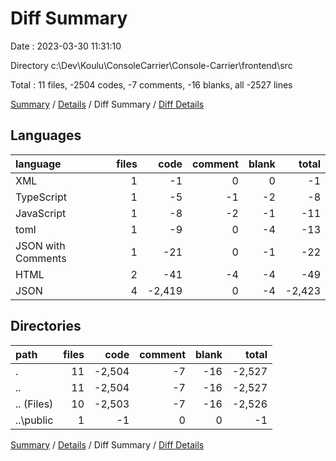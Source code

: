 # Diff Summary

Date : 2023-03-30 11:31:10

Directory c:\\Dev\\Koulu\\ConsoleCarrier\\Console-Carrier\\frontend\\src

Total : 11 files,  -2504 codes, -7 comments, -16 blanks, all -2527 lines

[Summary](results.md) / [Details](details.md) / Diff Summary / [Diff Details](diff-details.md)

## Languages
| language | files | code | comment | blank | total |
| :--- | ---: | ---: | ---: | ---: | ---: |
| XML | 1 | -1 | 0 | 0 | -1 |
| TypeScript | 1 | -5 | -1 | -2 | -8 |
| JavaScript | 1 | -8 | -2 | -1 | -11 |
| toml | 1 | -9 | 0 | -4 | -13 |
| JSON with Comments | 1 | -21 | 0 | -1 | -22 |
| HTML | 2 | -41 | -4 | -4 | -49 |
| JSON | 4 | -2,419 | 0 | -4 | -2,423 |

## Directories
| path | files | code | comment | blank | total |
| :--- | ---: | ---: | ---: | ---: | ---: |
| . | 11 | -2,504 | -7 | -16 | -2,527 |
| .. | 11 | -2,504 | -7 | -16 | -2,527 |
| .. (Files) | 10 | -2,503 | -7 | -16 | -2,526 |
| ..\\public | 1 | -1 | 0 | 0 | -1 |

[Summary](results.md) / [Details](details.md) / Diff Summary / [Diff Details](diff-details.md)